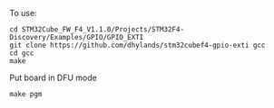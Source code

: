 To use:

```
cd STM32Cube_FW_F4_V1.1.0/Projects/STM32F4-Discovery/Examples/GPIO/GPIO_EXTI
git clone https://github.com/dhylands/stm32cubef4-gpio-exti gcc
cd gcc
make
```

Put board in DFU mode
```
make pgm
```
